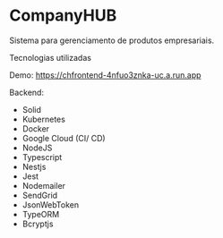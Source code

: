 # CompanyHUB
Sistema para gerenciamento de produtos empresariais.

Tecnologias utilizadas 

Demo: https://chfrontend-4nfuo3znka-uc.a.run.app

Backend:
 
- Solid 
- Kubernetes
- Docker
- Google Cloud (CI/ CD)
- NodeJS
- Typescript
- Nestjs
- Jest
- Nodemailer
- SendGrid
- JsonWebToken
- TypeORM
- Bcryptjs
